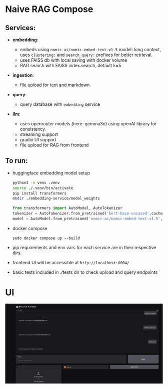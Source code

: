 # Naive RAG Compose

## Services:

- **embedding**:
  - embeds using `nomic-ai/nomic-embed-text-v1.5` model: long context, uses `clustering:` and `search_query:` prefixes for better retrieval.
  - uses FAISS db with local saving with docker volume
  - RAG search with FAISS index.search, default k=5

- **ingestion**:
  - file upload for text and markdown

- **query**:
  - query database with `embedding` service

- **llm**:
  - uses openrouter models (here: gemma3n) using openAI library for consistency.
  - streaming support
  - gradio UI support
  - file upload for RAG from frontend

## To run:

- huggingface embedding model setup
  
    ```bash
    python3 -m venv .venv
    source ./.venv/bin/activate
    pip install transformers
    mkdir ./embedding-service/model_weights
    ```

    ```py
    from transformers import AutoModel, AutoTokenizer
    tokenizer = AutoTokenizer.from_pretrained('bert-base-uncased',cache_dir='./embedding-service/model_weights')
    model = AutoModel.from_pretrained('nomic-ai/nomic-embed-text-v1.5', trust_remote_code=True, safe_serialization=True,cache_dir='./embedding-service/model_weights')
    ```

- docker compose
    ```
    sudo docker compose up --build
    ```

- pip requirements and env vars for each service are in their respective dirs. 

- frontend UI will be accessible at `http://localhost:8004/`

- basic tests included in ./tests dir to check upload and query endpoints

# UI

![ui](./ui.png)
